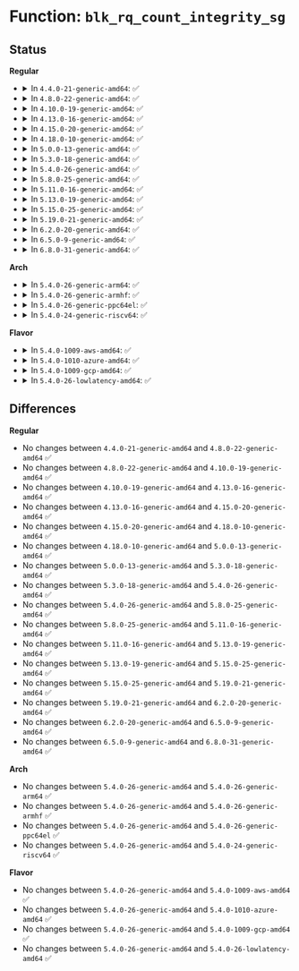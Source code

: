 # Function: <code>blk_rq_count_integrity_sg</code>

## Status
<b>Regular</b>
<ul>
<li>
<details>
<summary>In <code>4.4.0-21-generic-amd64</code>: ✅</summary>

```c
int blk_rq_count_integrity_sg(struct request_queue * q, struct bio * bio)
```

```json
{
  "name": "blk_rq_count_integrity_sg",
  "collision_type": "Unique Global",
  "inline_type": "No",
  "funcs": [
    {
      "addr": 18446744071582942112,
      "name": "blk_rq_count_integrity_sg",
      "external": true,
      "loc": "block/blk-integrity.c:41",
      "file": "block/blk-integrity.c",
      "inline": "seen, unknown",
      "caller_inline": [],
      "caller_func": [
        "block/blk-integrity.c:blk_integrity_merge_bio",
        "drivers/scsi/scsi_lib.c:scsi_init_io"
      ]
    }
  ],
  "symbols": [
    {
      "addr": 18446744071582942112,
      "name": "blk_rq_count_integrity_sg",
      "section": ".text",
      "bind": "STB_GLOBAL",
      "size": 723
    }
  ]
}
```
</details>
</li>
<li>
<details>
<summary>In <code>4.8.0-22-generic-amd64</code>: ✅</summary>

```c
int blk_rq_count_integrity_sg(struct request_queue * q, struct bio * bio)
```

```json
{
  "name": "blk_rq_count_integrity_sg",
  "collision_type": "Unique Global",
  "inline_type": "No",
  "funcs": [
    {
      "addr": 18446744071583229472,
      "name": "blk_rq_count_integrity_sg",
      "external": true,
      "loc": "block/blk-integrity.c:41",
      "file": "block/blk-integrity.c",
      "inline": "seen, unknown",
      "caller_inline": [],
      "caller_func": [
        "block/blk-integrity.c:blk_integrity_merge_bio",
        "drivers/scsi/scsi_lib.c:scsi_init_io"
      ]
    }
  ],
  "symbols": [
    {
      "addr": 18446744071583229472,
      "name": "blk_rq_count_integrity_sg",
      "section": ".text",
      "bind": "STB_GLOBAL",
      "size": 714
    }
  ]
}
```
</details>
</li>
<li>
<details>
<summary>In <code>4.10.0-19-generic-amd64</code>: ✅</summary>

```c
int blk_rq_count_integrity_sg(struct request_queue * q, struct bio * bio)
```

```json
{
  "name": "blk_rq_count_integrity_sg",
  "collision_type": "Unique Global",
  "inline_type": "No",
  "funcs": [
    {
      "addr": 18446744071583335344,
      "name": "blk_rq_count_integrity_sg",
      "external": true,
      "loc": "block/blk-integrity.c:41",
      "file": "block/blk-integrity.c",
      "inline": "seen, unknown",
      "caller_inline": [],
      "caller_func": [
        "block/blk-integrity.c:blk_integrity_merge_bio",
        "drivers/scsi/scsi_lib.c:scsi_init_io"
      ]
    }
  ],
  "symbols": [
    {
      "addr": 18446744071583335344,
      "name": "blk_rq_count_integrity_sg",
      "section": ".text",
      "bind": "STB_GLOBAL",
      "size": 699
    }
  ]
}
```
</details>
</li>
<li>
<details>
<summary>In <code>4.13.0-16-generic-amd64</code>: ✅</summary>

```c
int blk_rq_count_integrity_sg(struct request_queue * q, struct bio * bio)
```

```json
{
  "name": "blk_rq_count_integrity_sg",
  "collision_type": "Unique Global",
  "inline_type": "No",
  "funcs": [
    {
      "addr": 18446744071583393968,
      "name": "blk_rq_count_integrity_sg",
      "external": true,
      "loc": "block/blk-integrity.c:41",
      "file": "block/blk-integrity.c",
      "inline": "seen, unknown",
      "caller_inline": [],
      "caller_func": [
        "block/blk-integrity.c:blk_integrity_merge_bio",
        "drivers/scsi/scsi_lib.c:scsi_init_io"
      ]
    }
  ],
  "symbols": [
    {
      "addr": 18446744071583393968,
      "name": "blk_rq_count_integrity_sg",
      "section": ".text",
      "bind": "STB_GLOBAL",
      "size": 655
    }
  ]
}
```
</details>
</li>
<li>
<details>
<summary>In <code>4.15.0-20-generic-amd64</code>: ✅</summary>

```c
int blk_rq_count_integrity_sg(struct request_queue * q, struct bio * bio)
```

```json
{
  "name": "blk_rq_count_integrity_sg",
  "collision_type": "Unique Global",
  "inline_type": "No",
  "funcs": [
    {
      "addr": 18446744071583573248,
      "name": "blk_rq_count_integrity_sg",
      "external": true,
      "loc": "block/blk-integrity.c:41",
      "file": "block/blk-integrity.c",
      "inline": "seen, unknown",
      "caller_inline": [],
      "caller_func": [
        "block/blk-integrity.c:blk_integrity_merge_bio",
        "drivers/scsi/scsi_lib.c:scsi_init_io"
      ]
    }
  ],
  "symbols": [
    {
      "addr": 18446744071583573248,
      "name": "blk_rq_count_integrity_sg",
      "section": ".text",
      "bind": "STB_GLOBAL",
      "size": 655
    }
  ]
}
```
</details>
</li>
<li>
<details>
<summary>In <code>4.18.0-10-generic-amd64</code>: ✅</summary>

```c
int blk_rq_count_integrity_sg(struct request_queue * q, struct bio * bio)
```

```json
{
  "name": "blk_rq_count_integrity_sg",
  "collision_type": "Unique Global",
  "inline_type": "No",
  "funcs": [
    {
      "addr": 18446744071583789296,
      "name": "blk_rq_count_integrity_sg",
      "external": true,
      "loc": "block/blk-integrity.c:41",
      "file": "block/blk-integrity.c",
      "inline": "seen, unknown",
      "caller_inline": [],
      "caller_func": [
        "block/blk-integrity.c:blk_integrity_merge_bio",
        "drivers/scsi/scsi_lib.c:scsi_init_io"
      ]
    }
  ],
  "symbols": [
    {
      "addr": 18446744071583789296,
      "name": "blk_rq_count_integrity_sg",
      "section": ".text",
      "bind": "STB_GLOBAL",
      "size": 659
    }
  ]
}
```
</details>
</li>
<li>
<details>
<summary>In <code>5.0.0-13-generic-amd64</code>: ✅</summary>

```c
int blk_rq_count_integrity_sg(struct request_queue * q, struct bio * bio)
```

```json
{
  "name": "blk_rq_count_integrity_sg",
  "collision_type": "Unique Global",
  "inline_type": "No",
  "funcs": [
    {
      "addr": 18446744071583869168,
      "name": "blk_rq_count_integrity_sg",
      "external": true,
      "loc": "block/blk-integrity.c:41",
      "file": "block/blk-integrity.c",
      "inline": "seen, unknown",
      "caller_inline": [],
      "caller_func": [
        "block/blk-integrity.c:blk_integrity_merge_bio",
        "drivers/scsi/scsi_lib.c:scsi_init_io"
      ]
    }
  ],
  "symbols": [
    {
      "addr": 18446744071583869168,
      "name": "blk_rq_count_integrity_sg",
      "section": ".text",
      "bind": "STB_GLOBAL",
      "size": 634
    }
  ]
}
```
</details>
</li>
<li>
<details>
<summary>In <code>5.3.0-18-generic-amd64</code>: ✅</summary>

```c
int blk_rq_count_integrity_sg(struct request_queue * q, struct bio * bio)
```

```json
{
  "name": "blk_rq_count_integrity_sg",
  "collision_type": "Unique Global",
  "inline_type": "No",
  "funcs": [
    {
      "addr": 18446744071584059808,
      "name": "blk_rq_count_integrity_sg",
      "external": true,
      "loc": "block/blk-integrity.c:27",
      "file": "block/blk-integrity.c",
      "inline": "seen, unknown",
      "caller_inline": [],
      "caller_func": [
        "block/blk-integrity.c:blk_integrity_merge_bio",
        "drivers/scsi/scsi_lib.c:scsi_init_io"
      ]
    }
  ],
  "symbols": [
    {
      "addr": 18446744071584059808,
      "name": "blk_rq_count_integrity_sg",
      "section": ".text",
      "bind": "STB_GLOBAL",
      "size": 668
    }
  ]
}
```
</details>
</li>
<li>
<details>
<summary>In <code>5.4.0-26-generic-amd64</code>: ✅</summary>

```c
int blk_rq_count_integrity_sg(struct request_queue * q, struct bio * bio)
```

```json
{
  "name": "blk_rq_count_integrity_sg",
  "collision_type": "Unique Global",
  "inline_type": "No",
  "funcs": [
    {
      "addr": 18446744071584182368,
      "name": "blk_rq_count_integrity_sg",
      "external": true,
      "loc": "block/blk-integrity.c:27",
      "file": "block/blk-integrity.c",
      "inline": "seen, unknown",
      "caller_inline": [],
      "caller_func": [
        "block/blk-integrity.c:blk_integrity_merge_bio",
        "drivers/scsi/scsi_lib.c:scsi_init_io"
      ]
    }
  ],
  "symbols": [
    {
      "addr": 18446744071584182368,
      "name": "blk_rq_count_integrity_sg",
      "section": ".text",
      "bind": "STB_GLOBAL",
      "size": 668
    }
  ]
}
```
</details>
</li>
<li>
<details>
<summary>In <code>5.8.0-25-generic-amd64</code>: ✅</summary>

```c
int blk_rq_count_integrity_sg(struct request_queue * q, struct bio * bio)
```

```json
{
  "name": "blk_rq_count_integrity_sg",
  "collision_type": "Unique Global",
  "inline_type": "No",
  "funcs": [
    {
      "addr": 18446744071584577520,
      "name": "blk_rq_count_integrity_sg",
      "external": true,
      "loc": "block/blk-integrity.c:27",
      "file": "block/blk-integrity.c",
      "inline": "seen, unknown",
      "caller_inline": [],
      "caller_func": [
        "block/blk-integrity.c:blk_integrity_merge_bio",
        "drivers/scsi/scsi_lib.c:scsi_init_io"
      ]
    }
  ],
  "symbols": [
    {
      "addr": 18446744071584577520,
      "name": "blk_rq_count_integrity_sg",
      "section": ".text",
      "bind": "STB_GLOBAL",
      "size": 637
    }
  ]
}
```
</details>
</li>
<li>
<details>
<summary>In <code>5.11.0-16-generic-amd64</code>: ✅</summary>

```c
int blk_rq_count_integrity_sg(struct request_queue * q, struct bio * bio)
```

```json
{
  "name": "blk_rq_count_integrity_sg",
  "collision_type": "Unique Global",
  "inline_type": "No",
  "funcs": [
    {
      "addr": 18446744071584695120,
      "name": "blk_rq_count_integrity_sg",
      "external": true,
      "loc": "block/blk-integrity.c:27",
      "file": "block/blk-integrity.c",
      "inline": "seen, unknown",
      "caller_inline": [],
      "caller_func": [
        "block/blk-integrity.c:blk_integrity_merge_bio",
        "drivers/scsi/scsi_lib.c:scsi_alloc_sgtables"
      ]
    }
  ],
  "symbols": [
    {
      "addr": 18446744071584695120,
      "name": "blk_rq_count_integrity_sg",
      "section": ".text",
      "bind": "STB_GLOBAL",
      "size": 518
    }
  ]
}
```
</details>
</li>
<li>
<details>
<summary>In <code>5.13.0-19-generic-amd64</code>: ✅</summary>

```c
int blk_rq_count_integrity_sg(struct request_queue * q, struct bio * bio)
```

```json
{
  "name": "blk_rq_count_integrity_sg",
  "collision_type": "Unique Global",
  "inline_type": "No",
  "funcs": [
    {
      "addr": 18446744071584723248,
      "name": "blk_rq_count_integrity_sg",
      "external": true,
      "loc": "block/blk-integrity.c:27",
      "file": "block/blk-integrity.c",
      "inline": "seen, unknown",
      "caller_inline": [],
      "caller_func": [
        "block/blk-integrity.c:blk_integrity_merge_bio",
        "drivers/scsi/scsi_lib.c:scsi_alloc_sgtables"
      ]
    }
  ],
  "symbols": [
    {
      "addr": 18446744071584723248,
      "name": "blk_rq_count_integrity_sg",
      "section": ".text",
      "bind": "STB_GLOBAL",
      "size": 521
    }
  ]
}
```
</details>
</li>
<li>
<details>
<summary>In <code>5.15.0-25-generic-amd64</code>: ✅</summary>

```c
int blk_rq_count_integrity_sg(struct request_queue * q, struct bio * bio)
```

```json
{
  "name": "blk_rq_count_integrity_sg",
  "collision_type": "Unique Global",
  "inline_type": "No",
  "funcs": [
    {
      "addr": 18446744071585149840,
      "name": "blk_rq_count_integrity_sg",
      "external": true,
      "loc": "block/blk-integrity.c:27",
      "file": "block/blk-integrity.c",
      "inline": "seen, unknown",
      "caller_inline": [],
      "caller_func": [
        "block/blk-integrity.c:blk_integrity_merge_bio",
        "drivers/scsi/scsi_lib.c:scsi_alloc_sgtables"
      ]
    }
  ],
  "symbols": [
    {
      "addr": 18446744071585149840,
      "name": "blk_rq_count_integrity_sg",
      "section": ".text",
      "bind": "STB_GLOBAL",
      "size": 521
    }
  ]
}
```
</details>
</li>
<li>
<details>
<summary>In <code>5.19.0-21-generic-amd64</code>: ✅</summary>

```c
int blk_rq_count_integrity_sg(struct request_queue * q, struct bio * bio)
```

```json
{
  "name": "blk_rq_count_integrity_sg",
  "collision_type": "Unique Global",
  "inline_type": "No",
  "funcs": [
    {
      "addr": 18446744071585882304,
      "name": "blk_rq_count_integrity_sg",
      "external": true,
      "loc": "block/blk-integrity.c:27",
      "file": "block/blk-integrity.c",
      "inline": "seen, unknown",
      "caller_inline": [],
      "caller_func": [
        "block/blk-integrity.c:blk_integrity_merge_bio",
        "drivers/scsi/scsi_lib.c:scsi_alloc_sgtables"
      ]
    }
  ],
  "symbols": [
    {
      "addr": 18446744071585882304,
      "name": "blk_rq_count_integrity_sg",
      "section": ".text",
      "bind": "STB_GLOBAL",
      "size": 556
    }
  ]
}
```
</details>
</li>
<li>
<details>
<summary>In <code>6.2.0-20-generic-amd64</code>: ✅</summary>

```c
int blk_rq_count_integrity_sg(struct request_queue * q, struct bio * bio)
```

```json
{
  "name": "blk_rq_count_integrity_sg",
  "collision_type": "Unique Global",
  "inline_type": "No",
  "funcs": [
    {
      "addr": 18446744071586668256,
      "name": "blk_rq_count_integrity_sg",
      "external": true,
      "loc": "block/blk-integrity.c:27",
      "file": "block/blk-integrity.c",
      "inline": "seen, unknown",
      "caller_inline": [],
      "caller_func": [
        "block/blk-integrity.c:blk_integrity_merge_bio",
        "drivers/scsi/scsi_lib.c:scsi_alloc_sgtables"
      ]
    }
  ],
  "symbols": [
    {
      "addr": 18446744071586668256,
      "name": "blk_rq_count_integrity_sg",
      "section": ".text",
      "bind": "STB_GLOBAL",
      "size": 556
    }
  ]
}
```
</details>
</li>
<li>
<details>
<summary>In <code>6.5.0-9-generic-amd64</code>: ✅</summary>

```c
int blk_rq_count_integrity_sg(struct request_queue * q, struct bio * bio)
```

```json
{
  "name": "blk_rq_count_integrity_sg",
  "collision_type": "Unique Global",
  "inline_type": "No",
  "funcs": [
    {
      "addr": 18446744071586929552,
      "name": "blk_rq_count_integrity_sg",
      "external": true,
      "loc": "block/blk-integrity.c:27",
      "file": "block/blk-integrity.c",
      "inline": "seen, unknown",
      "caller_inline": [],
      "caller_func": [
        "block/blk-integrity.c:blk_integrity_merge_bio",
        "drivers/scsi/scsi_lib.c:scsi_alloc_sgtables"
      ]
    }
  ],
  "symbols": [
    {
      "addr": 18446744071586929552,
      "name": "blk_rq_count_integrity_sg",
      "section": ".text",
      "bind": "STB_GLOBAL",
      "size": 556
    }
  ]
}
```
</details>
</li>
<li>
<details>
<summary>In <code>6.8.0-31-generic-amd64</code>: ✅</summary>

```c
int blk_rq_count_integrity_sg(struct request_queue * q, struct bio * bio)
```

```json
{
  "name": "blk_rq_count_integrity_sg",
  "collision_type": "Unique Global",
  "inline_type": "No",
  "funcs": [
    {
      "addr": 18446744071587210656,
      "name": "blk_rq_count_integrity_sg",
      "external": true,
      "loc": "block/blk-integrity.c:27",
      "file": "block/blk-integrity.c",
      "inline": "seen, unknown",
      "caller_inline": [],
      "caller_func": [
        "block/blk-integrity.c:blk_integrity_merge_bio",
        "drivers/scsi/scsi_lib.c:scsi_alloc_sgtables"
      ]
    }
  ],
  "symbols": [
    {
      "addr": 18446744071587210656,
      "name": "blk_rq_count_integrity_sg",
      "section": ".text",
      "bind": "STB_GLOBAL",
      "size": 556
    }
  ]
}
```
</details>
</li>
</ul>
<b>Arch</b>
<ul>
<li>
<details>
<summary>In <code>5.4.0-26-generic-arm64</code>: ✅</summary>

```c
int blk_rq_count_integrity_sg(struct request_queue * q, struct bio * bio)
```

```json
{
  "name": "blk_rq_count_integrity_sg",
  "collision_type": "Unique Global",
  "inline_type": "No",
  "funcs": [
    {
      "addr": 18446603336496047352,
      "name": "blk_rq_count_integrity_sg",
      "external": true,
      "loc": "block/blk-integrity.c:27",
      "file": "block/blk-integrity.c",
      "inline": "seen, unknown",
      "caller_inline": [],
      "caller_func": [
        "block/blk-integrity.c:blk_integrity_merge_bio",
        "drivers/scsi/scsi_lib.c:scsi_init_io"
      ]
    }
  ],
  "symbols": [
    {
      "addr": 18446603336496047352,
      "name": "blk_rq_count_integrity_sg",
      "section": ".text",
      "bind": "STB_GLOBAL",
      "size": 660
    }
  ]
}
```
</details>
</li>
<li>
<details>
<summary>In <code>5.4.0-26-generic-armhf</code>: ✅</summary>

```c
int blk_rq_count_integrity_sg(struct request_queue * q, struct bio * bio)
```

```json
{
  "name": "blk_rq_count_integrity_sg",
  "collision_type": "Unique Global",
  "inline_type": "No",
  "funcs": [
    {
      "addr": 3229376384,
      "name": "blk_rq_count_integrity_sg",
      "external": true,
      "loc": "block/blk-integrity.c:27",
      "file": "block/blk-integrity.c",
      "inline": "seen, unknown",
      "caller_inline": [],
      "caller_func": [
        "block/blk-integrity.c:blk_integrity_merge_bio",
        "drivers/scsi/scsi_lib.c:scsi_init_io"
      ]
    }
  ],
  "symbols": [
    {
      "addr": 3229376384,
      "name": "blk_rq_count_integrity_sg",
      "section": ".text",
      "bind": "STB_GLOBAL",
      "size": 608
    }
  ]
}
```
</details>
</li>
<li>
<details>
<summary>In <code>5.4.0-26-generic-ppc64el</code>: ✅</summary>

```c
int blk_rq_count_integrity_sg(struct request_queue * q, struct bio * bio)
```

```json
{
  "name": "blk_rq_count_integrity_sg",
  "collision_type": "Unique Global",
  "inline_type": "No",
  "funcs": [
    {
      "addr": 13835058055290279632,
      "name": "blk_rq_count_integrity_sg",
      "external": true,
      "loc": "block/blk-integrity.c:27",
      "file": "block/blk-integrity.c",
      "inline": "seen, unknown",
      "caller_inline": [],
      "caller_func": [
        "block/blk-integrity.c:blk_integrity_merge_bio",
        "drivers/scsi/scsi_lib.c:scsi_init_io"
      ]
    }
  ],
  "symbols": [
    {
      "addr": 13835058055290279632,
      "name": "blk_rq_count_integrity_sg",
      "section": ".text",
      "bind": "STB_GLOBAL",
      "size": 716
    }
  ]
}
```
</details>
</li>
<li>
<details>
<summary>In <code>5.4.0-24-generic-riscv64</code>: ✅</summary>

```c
int blk_rq_count_integrity_sg(struct request_queue * q, struct bio * bio)
```

```json
{
  "name": "blk_rq_count_integrity_sg",
  "collision_type": "Unique Global",
  "inline_type": "No",
  "funcs": [
    {
      "addr": 18446743936275124526,
      "name": "blk_rq_count_integrity_sg",
      "external": true,
      "loc": "block/blk-integrity.c:27",
      "file": "block/blk-integrity.c",
      "inline": "seen, unknown",
      "caller_inline": [],
      "caller_func": [
        "block/blk-integrity.c:blk_integrity_merge_bio",
        "drivers/scsi/scsi_lib.c:scsi_init_io"
      ]
    }
  ],
  "symbols": [
    {
      "addr": 18446743936275124526,
      "name": "blk_rq_count_integrity_sg",
      "section": ".text",
      "bind": "STB_GLOBAL",
      "size": 442
    }
  ]
}
```
</details>
</li>
</ul>
<b>Flavor</b>
<ul>
<li>
<details>
<summary>In <code>5.4.0-1009-aws-amd64</code>: ✅</summary>

```c
int blk_rq_count_integrity_sg(struct request_queue * q, struct bio * bio)
```

```json
{
  "name": "blk_rq_count_integrity_sg",
  "collision_type": "Unique Global",
  "inline_type": "No",
  "funcs": [
    {
      "addr": 18446744071584151104,
      "name": "blk_rq_count_integrity_sg",
      "external": true,
      "loc": "block/blk-integrity.c:27",
      "file": "block/blk-integrity.c",
      "inline": "seen, unknown",
      "caller_inline": [],
      "caller_func": [
        "block/blk-integrity.c:blk_integrity_merge_bio",
        "drivers/scsi/scsi_lib.c:scsi_init_io"
      ]
    }
  ],
  "symbols": [
    {
      "addr": 18446744071584151104,
      "name": "blk_rq_count_integrity_sg",
      "section": ".text",
      "bind": "STB_GLOBAL",
      "size": 668
    }
  ]
}
```
</details>
</li>
<li>
<details>
<summary>In <code>5.4.0-1010-azure-amd64</code>: ✅</summary>

```c
int blk_rq_count_integrity_sg(struct request_queue * q, struct bio * bio)
```

```json
{
  "name": "blk_rq_count_integrity_sg",
  "collision_type": "Unique Global",
  "inline_type": "No",
  "funcs": [
    {
      "addr": 18446744071584086528,
      "name": "blk_rq_count_integrity_sg",
      "external": true,
      "loc": "block/blk-integrity.c:27",
      "file": "block/blk-integrity.c",
      "inline": "seen, unknown",
      "caller_inline": [],
      "caller_func": [
        "block/blk-integrity.c:blk_integrity_merge_bio",
        "drivers/scsi/scsi_lib.c:scsi_init_io"
      ]
    }
  ],
  "symbols": [
    {
      "addr": 18446744071584086528,
      "name": "blk_rq_count_integrity_sg",
      "section": ".text",
      "bind": "STB_GLOBAL",
      "size": 504
    }
  ]
}
```
</details>
</li>
<li>
<details>
<summary>In <code>5.4.0-1009-gcp-amd64</code>: ✅</summary>

```c
int blk_rq_count_integrity_sg(struct request_queue * q, struct bio * bio)
```

```json
{
  "name": "blk_rq_count_integrity_sg",
  "collision_type": "Unique Global",
  "inline_type": "No",
  "funcs": [
    {
      "addr": 18446744071584134864,
      "name": "blk_rq_count_integrity_sg",
      "external": true,
      "loc": "block/blk-integrity.c:27",
      "file": "block/blk-integrity.c",
      "inline": "seen, unknown",
      "caller_inline": [],
      "caller_func": [
        "block/blk-integrity.c:blk_integrity_merge_bio",
        "drivers/scsi/scsi_lib.c:scsi_init_io"
      ]
    }
  ],
  "symbols": [
    {
      "addr": 18446744071584134864,
      "name": "blk_rq_count_integrity_sg",
      "section": ".text",
      "bind": "STB_GLOBAL",
      "size": 668
    }
  ]
}
```
</details>
</li>
<li>
<details>
<summary>In <code>5.4.0-26-lowlatency-amd64</code>: ✅</summary>

```c
int blk_rq_count_integrity_sg(struct request_queue * q, struct bio * bio)
```

```json
{
  "name": "blk_rq_count_integrity_sg",
  "collision_type": "Unique Global",
  "inline_type": "No",
  "funcs": [
    {
      "addr": 18446744071584238960,
      "name": "blk_rq_count_integrity_sg",
      "external": true,
      "loc": "block/blk-integrity.c:27",
      "file": "block/blk-integrity.c",
      "inline": "seen, unknown",
      "caller_inline": [],
      "caller_func": [
        "block/blk-integrity.c:blk_integrity_merge_bio",
        "drivers/scsi/scsi_lib.c:scsi_init_io"
      ]
    }
  ],
  "symbols": [
    {
      "addr": 18446744071584238960,
      "name": "blk_rq_count_integrity_sg",
      "section": ".text",
      "bind": "STB_GLOBAL",
      "size": 668
    }
  ]
}
```
</details>
</li>
</ul>

## Differences
<b>Regular</b>
<ul>
<li>
No changes between <code>4.4.0-21-generic-amd64</code> and <code>4.8.0-22-generic-amd64</code> ✅
</li>
<li>
No changes between <code>4.8.0-22-generic-amd64</code> and <code>4.10.0-19-generic-amd64</code> ✅
</li>
<li>
No changes between <code>4.10.0-19-generic-amd64</code> and <code>4.13.0-16-generic-amd64</code> ✅
</li>
<li>
No changes between <code>4.13.0-16-generic-amd64</code> and <code>4.15.0-20-generic-amd64</code> ✅
</li>
<li>
No changes between <code>4.15.0-20-generic-amd64</code> and <code>4.18.0-10-generic-amd64</code> ✅
</li>
<li>
No changes between <code>4.18.0-10-generic-amd64</code> and <code>5.0.0-13-generic-amd64</code> ✅
</li>
<li>
No changes between <code>5.0.0-13-generic-amd64</code> and <code>5.3.0-18-generic-amd64</code> ✅
</li>
<li>
No changes between <code>5.3.0-18-generic-amd64</code> and <code>5.4.0-26-generic-amd64</code> ✅
</li>
<li>
No changes between <code>5.4.0-26-generic-amd64</code> and <code>5.8.0-25-generic-amd64</code> ✅
</li>
<li>
No changes between <code>5.8.0-25-generic-amd64</code> and <code>5.11.0-16-generic-amd64</code> ✅
</li>
<li>
No changes between <code>5.11.0-16-generic-amd64</code> and <code>5.13.0-19-generic-amd64</code> ✅
</li>
<li>
No changes between <code>5.13.0-19-generic-amd64</code> and <code>5.15.0-25-generic-amd64</code> ✅
</li>
<li>
No changes between <code>5.15.0-25-generic-amd64</code> and <code>5.19.0-21-generic-amd64</code> ✅
</li>
<li>
No changes between <code>5.19.0-21-generic-amd64</code> and <code>6.2.0-20-generic-amd64</code> ✅
</li>
<li>
No changes between <code>6.2.0-20-generic-amd64</code> and <code>6.5.0-9-generic-amd64</code> ✅
</li>
<li>
No changes between <code>6.5.0-9-generic-amd64</code> and <code>6.8.0-31-generic-amd64</code> ✅
</li>
</ul>
<b>Arch</b>
<ul>
<li>
No changes between <code>5.4.0-26-generic-amd64</code> and <code>5.4.0-26-generic-arm64</code> ✅
</li>
<li>
No changes between <code>5.4.0-26-generic-amd64</code> and <code>5.4.0-26-generic-armhf</code> ✅
</li>
<li>
No changes between <code>5.4.0-26-generic-amd64</code> and <code>5.4.0-26-generic-ppc64el</code> ✅
</li>
<li>
No changes between <code>5.4.0-26-generic-amd64</code> and <code>5.4.0-24-generic-riscv64</code> ✅
</li>
</ul>
<b>Flavor</b>
<ul>
<li>
No changes between <code>5.4.0-26-generic-amd64</code> and <code>5.4.0-1009-aws-amd64</code> ✅
</li>
<li>
No changes between <code>5.4.0-26-generic-amd64</code> and <code>5.4.0-1010-azure-amd64</code> ✅
</li>
<li>
No changes between <code>5.4.0-26-generic-amd64</code> and <code>5.4.0-1009-gcp-amd64</code> ✅
</li>
<li>
No changes between <code>5.4.0-26-generic-amd64</code> and <code>5.4.0-26-lowlatency-amd64</code> ✅
</li>
</ul>
